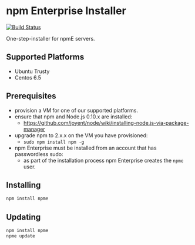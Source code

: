 # npm Enterprise Installer

[![Build Status](https://travis-ci.org/npm/npme-installer.svg?branch=master)](https://travis-ci.org/npm/npme-installer)

One-step-installer for npmE servers.

## Supported Platforms

* Ubuntu Trusty
* Centos 6.5

## Prerequisites

* provision a VM for one of our supported platforms.
* ensure that npm and Node.js 0.10.x are installed:
  * https://github.com/joyent/node/wiki/installing-node.js-via-package-manager
* upgrade npm to 2.x.x on the VM you have provisioned:
  * `sudo npm install npm -g`
* npm Enterprise must be installed from an account that has passwordless sudo:
  * as part of the installation process npm Enterprise creates the `npme` user.

## Installing

```bash
npm install npme
```

## Updating

```bash
npm install npme
npme update
```
